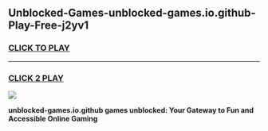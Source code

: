 
## Unblocked-Games-unblocked-games.io.github-Play-Free-j2yv1
<h3>
<a href="https://premium76.site?title=unblocked-games.io.github&ref=21A">CLICK TO PLAY</a></h3>
<hr>

<h3>
<a href="https://premium76.site?title=unblocked-games.io.github&ref=21A">CLICK 2 PLAY</a>
  
</h3>

<a href="https://premium76.site?title=unblocked-games.io.github&ref=21A"><img src="https://clearcache.store/games.png"></a>


**unblocked-games.io.github games unblocked: Your Gateway to Fun and Accessible Online Gaming**
